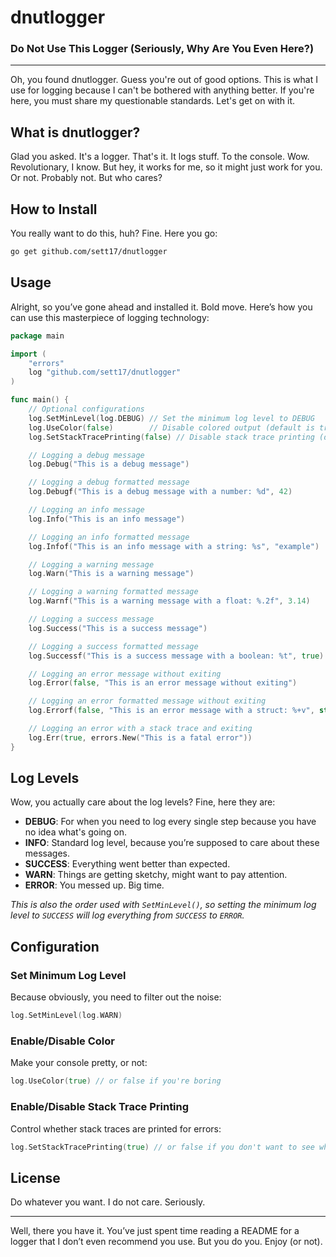 # dnutlogger

### **D**o **N**ot **U**se **T**his **Logger** (Seriously, Why Are You Even Here?)

---

Oh, you found dnutlogger. Guess you're out of good options. This is what I use for logging because I can't be bothered with anything better. If you're here, you must share my questionable standards. Let's get on with it.

## What is dnutlogger?

Glad you asked. It's a logger. That's it. It logs stuff. To the console. Wow. Revolutionary, I know. But hey, it works for me, so it might just work for you. Or not. Probably not. But who cares?

## How to Install

You really want to do this, huh? Fine. Here you go:

```sh
go get github.com/sett17/dnutlogger
```

## Usage

Alright, so you’ve gone ahead and installed it. Bold move. Here’s how you can use this masterpiece of logging technology:

```go
package main

import (
    "errors"
    log "github.com/sett17/dnutlogger"
)

func main() {
    // Optional configurations
    log.SetMinLevel(log.DEBUG) // Set the minimum log level to DEBUG
    log.UseColor(false)        // Disable colored output (default is true)
    log.SetStackTracePrinting(false) // Disable stack trace printing (default is true)

    // Logging a debug message
    log.Debug("This is a debug message")

    // Logging a debug formatted message
    log.Debugf("This is a debug message with a number: %d", 42)

    // Logging an info message
    log.Info("This is an info message")

    // Logging an info formatted message
    log.Infof("This is an info message with a string: %s", "example")

    // Logging a warning message
    log.Warn("This is a warning message")

    // Logging a warning formatted message
    log.Warnf("This is a warning message with a float: %.2f", 3.14)

    // Logging a success message
    log.Success("This is a success message")

    // Logging a success formatted message
    log.Successf("This is a success message with a boolean: %t", true)

    // Logging an error message without exiting
    log.Error(false, "This is an error message without exiting")

    // Logging an error formatted message without exiting
    log.Errorf(false, "This is an error message with a struct: %+v", struct{ Name string }{"example"})

    // Logging an error with a stack trace and exiting
    log.Err(true, errors.New("This is a fatal error"))
}
```

## Log Levels

Wow, you actually care about the log levels? Fine, here they are:

- **DEBUG**: For when you need to log every single step because you have no idea what's going on.
- **INFO**: Standard log level, because you’re supposed to care about these messages.
- **SUCCESS**: Everything went better than expected.
- **WARN**: Things are getting sketchy, might want to pay attention.
- **ERROR**: You messed up. Big time.

_This is also the order used with `SetMinLevel()`, so setting the minimum log level to `SUCCESS` will log everything from `SUCCESS` to `ERROR`._

## Configuration

### Set Minimum Log Level

Because obviously, you need to filter out the noise:

```go
log.SetMinLevel(log.WARN)
```

### Enable/Disable Color

Make your console pretty, or not:

```go
log.UseColor(true) // or false if you're boring
```

### Enable/Disable Stack Trace Printing

Control whether stack traces are printed for errors:

```go
log.SetStackTracePrinting(true) // or false if you don't want to see where you messed up
```

## License

Do whatever you want. I do not care. Seriously.

---

Well, there you have it. You’ve just spent time reading a README for a logger that I don’t even recommend you use. But you do you. Enjoy (or not).
